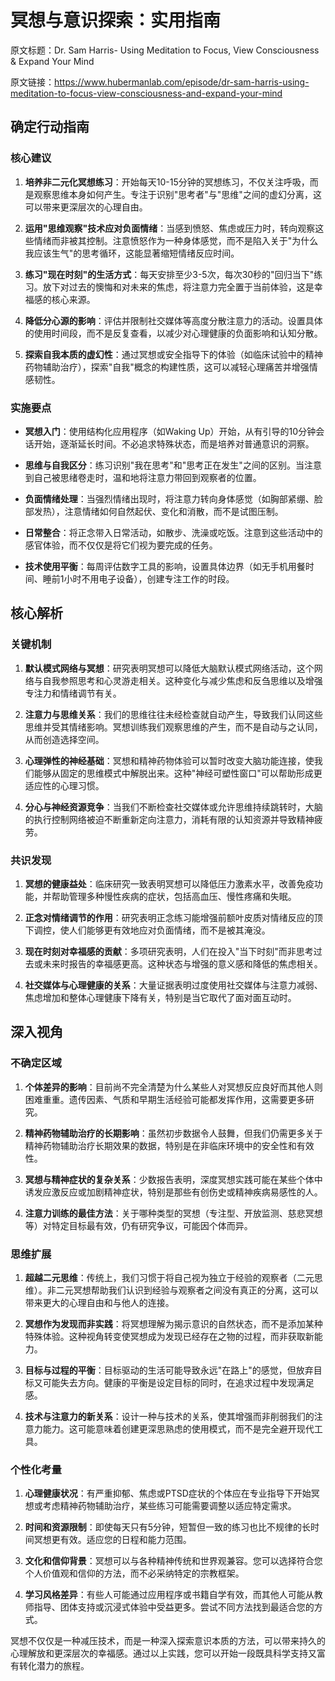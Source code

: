# 冥想与意识探索：实用指南

原文标题：Dr. Sam Harris- Using Meditation to Focus, View Consciousness & Expand Your Mind

原文链接：https://www.hubermanlab.com/episode/dr-sam-harris-using-meditation-to-focus-view-consciousness-and-expand-your-mind

## 确定行动指南

### 核心建议

1. **培养非二元化冥想练习**：开始每天10-15分钟的冥想练习，不仅关注呼吸，而是观察思维本身如何产生。专注于识别"思考者"与"思维"之间的虚幻分离，这可以带来更深层次的心理自由。

2. **运用"思维观察"技术应对负面情绪**：当感到愤怒、焦虑或压力时，转向观察这些情绪而非被其控制。注意愤怒作为一种身体感觉，而不是陷入关于"为什么我应该生气"的思考循环，这能显著缩短情绪反应时间。

3. **练习"现在时刻"的生活方式**：每天安排至少3-5次，每次30秒的"回归当下"练习。放下对过去的懊悔和对未来的焦虑，将注意力完全置于当前体验，这是幸福感的核心来源。

4. **降低分心源的影响**：评估并限制社交媒体等高度分散注意力的活动。设置具体的使用时间段，而不是反复查看，以减少对心理健康的负面影响和认知分散。

5. **探索自我本质的虚幻性**：通过冥想或安全指导下的体验（如临床试验中的精神药物辅助治疗），探索"自我"概念的构建性质，这可以减轻心理痛苦并增强情感韧性。

### 实施要点

- **冥想入门**：使用结构化应用程序（如Waking Up）开始，从有引导的10分钟会话开始，逐渐延长时间。不必追求特殊状态，而是培养对普通意识的洞察。

- **思维与自我区分**：练习识别"我在思考"和"思考正在发生"之间的区别。当注意到自己被思绪卷走时，温和地将注意力带回到观察者的位置。

- **负面情绪处理**：当强烈情绪出现时，将注意力转向身体感觉（如胸部紧绷、脸部发热），注意情绪如何自然起伏、变化和消散，而不是试图压制。

- **日常整合**：将正念带入日常活动，如散步、洗澡或吃饭。注意到这些活动中的感官体验，而不仅仅是将它们视为要完成的任务。

- **技术使用平衡**：每周评估数字工具的影响，设置具体边界（如无手机用餐时间、睡前1小时不用电子设备），创建专注工作的时段。

## 核心解析

### 关键机制

1. **默认模式网络与冥想**：研究表明冥想可以降低大脑默认模式网络活动，这个网络与自我参照思考和心灵游走相关。这种变化与减少焦虑和反刍思维以及增强专注力和情绪调节有关。

2. **注意力与思维关系**：我们的思维往往未经检查就自动产生，导致我们认同这些思维并受其情绪影响。冥想训练我们观察思维的产生，而不是自动与之认同，从而创造选择空间。

3. **心理弹性的神经基础**：冥想和精神药物体验可以暂时改变大脑功能连接，使我们能够从固定的思维模式中解脱出来。这种"神经可塑性窗口"可以帮助形成更适应性的心理习惯。

4. **分心与神经资源竞争**：当我们不断检查社交媒体或允许思维持续跳转时，大脑的执行控制网络被迫不断重新定向注意力，消耗有限的认知资源并导致精神疲劳。

### 共识发现

1. **冥想的健康益处**：临床研究一致表明冥想可以降低压力激素水平，改善免疫功能，并帮助管理多种慢性疾病的症状，包括高血压、慢性疼痛和失眠。

2. **正念对情绪调节的作用**：研究表明正念练习能增强前额叶皮质对情绪反应的顶下调控，使人们能够更有效地应对负面情绪，而不是被其淹没。

3. **现在时刻对幸福感的贡献**：多项研究表明，人们在投入"当下时刻"而非思考过去或未来时报告的幸福感更高。这种状态与增强的意义感和降低的焦虑相关。

4. **社交媒体与心理健康的关系**：大量证据表明过度使用社交媒体与注意力减弱、焦虑增加和整体心理健康下降有关，特别是当它取代了面对面互动时。

## 深入视角

### 不确定区域

1. **个体差异的影响**：目前尚不完全清楚为什么某些人对冥想反应良好而其他人则困难重重。遗传因素、气质和早期生活经验可能都发挥作用，这需要更多研究。

2. **精神药物辅助治疗的长期影响**：虽然初步数据令人鼓舞，但我们仍需更多关于精神药物辅助治疗长期效果的数据，特别是在非临床环境中的安全性和有效性。

3. **冥想与精神症状的复杂关系**：少数报告表明，深度冥想实践可能在某些个体中诱发应激反应或加剧精神症状，特别是那些有创伤史或精神疾病易感性的人。

4. **注意力训练的最佳方法**：关于哪种类型的冥想（专注型、开放监测、慈悲冥想等）对特定目标最有效，仍有研究争议，可能因个体而异。

### 思维扩展

1. **超越二元思维**：传统上，我们习惯于将自己视为独立于经验的观察者（二元思维）。非二元冥想帮助我们认识到经验与观察者之间没有真正的分离，这可以带来更大的心理自由和与他人的连接。

2. **冥想作为发现而非实践**：将冥想理解为揭示意识的自然状态，而不是添加某种特殊体验。这种视角转变使冥想成为发现已经存在之物的过程，而非获取新能力。

3. **目标与过程的平衡**：目标驱动的生活可能导致永远"在路上"的感觉，但放弃目标又可能失去方向。健康的平衡是设定目标的同时，在追求过程中发现满足感。

4. **技术与注意力的新关系**：设计一种与技术的关系，使其增强而非削弱我们的注意力能力。这可能意味着创建更深思熟虑的使用模式，而不是完全避开现代工具。

### 个性化考量

1. **心理健康状况**：有严重抑郁、焦虑或PTSD症状的个体应在专业指导下开始冥想或考虑精神药物辅助治疗，某些练习可能需要调整以适应特定需求。

2. **时间和资源限制**：即使每天只有5分钟，短暂但一致的练习也比不规律的长时间冥想更有效。适应您的日程和能力范围。

3. **文化和信仰背景**：冥想可以与各种精神传统和世界观兼容。您可以选择符合您个人价值观和信仰的方法，而不必采纳特定的宗教框架。

4. **学习风格差异**：有些人可能通过应用程序或书籍自学有效，而其他人可能从教师指导、团体支持或沉浸式体验中受益更多。尝试不同方法找到最适合您的方式。

冥想不仅仅是一种减压技术，而是一种深入探索意识本质的方法，可以带来持久的心理解放和更深层次的幸福感。通过以上实践，您可以开始一段既具科学支持又富有转化潜力的旅程。
